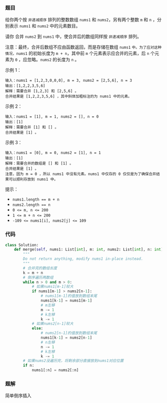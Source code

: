 ### 题目

给你两个按 `非递减顺序` 排列的整数数组 `nums1` 和 `nums2`，另有两个整数 `m` 和 `n` ，分别表示 `nums1` 和 `nums2` 中的元素数目。

请你 合并 `nums2` 到 `nums1` 中，使合并后的数组同样按 `非递减顺序` 排列。

注意：最终，合并后数组不应由函数返回，而是存储在数组 `nums1` `中。为了应对这种情况，nums1` 的初始长度为 `m + n`，其中前 `m` 个元素表示应合并的元素，后 `n` 个元素为 `0` ，应忽略。`nums2` 的长度为 `n` 。

示例 1：

```
输入：nums1 = [1,2,3,0,0,0], m = 3, nums2 = [2,5,6], n = 3
输出：[1,2,2,3,5,6]
解释：需要合并 [1,2,3] 和 [2,5,6] 。
合并结果是 [1,2,2,3,5,6] ，其中斜体加粗标注的为 nums1 中的元素。
```

示例 2：

```
输入：nums1 = [1], m = 1, nums2 = [], n = 0
输出：[1]
解释：需要合并 [1] 和 [] 。
合并结果是 [1] 。
```

示例 3：

```
输入：nums1 = [0], m = 0, nums2 = [1], n = 1
输出：[1]
解释：需要合并的数组是 [] 和 [1] 。
合并结果是 [1] 。
注意，因为 m = 0 ，所以 nums1 中没有元素。nums1 中仅存的 0 仅仅是为了确保合并结果可以顺利存放到 nums1 中。
```

提示：

- `nums1.length == m + n`
- `nums2.length == n`
- `0 <= m, n <= 200`
- `1 <= m + n <= 200`
- `-109 <= nums1[i], nums2[j] <= 109`

### 代码

```python
class Solution:
    def merge(self, nums1: List[int], m: int, nums2: List[int], n: int) -> None:
        """
        Do not return anything, modify nums1 in-place instead.
        """
        # 合并完的数组长度
        k = m + n
        # 倒序遍历两数组
        while n > 0 and m > 0:
            # 如果nums1[m-1]较大
            if nums1[m-1] > nums2[n-1]:
                # nums1[m-1]的值放到数组末尾
                nums1[k-1] = nums1[m-1]
                # m左移
                m -= 1
                # k左移
                k -= 1
            # 如果nums2[n-1]较大
            else:
                # nums2[n-1]的值放到数组末尾
                nums1[k-1] = nums2[n-1]
                # n左移
                n -= 1
                # k左移
                k -= 1
        # 如果nums2没遍历完，将剩余部分直接放到nums1对应位置
        if n:
            nums1[:n] = nums2[:n]
```


### 题解

简单倒序插入
